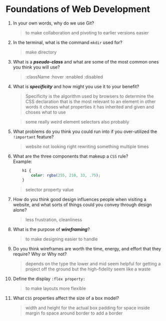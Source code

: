 # Foundations of Web Development
01. In your own words, why do we use Git?
    > to make collaboration and pivoting to earlier versions easier

02. In the terminal, what is the command `mkdir` used for?
    > make directory

03. What is a ***pseudo-class*** and what are some of the most common ones you think you will use?
    > :className :hover :enabled :disabled

04. What is ***specificity*** and how might you use it to your benefit?
    > Specificity is the algorithm used by browsers to determine the CSS declaration that is the most relevant to an element
    >in other words it choses what properties it has inherited and given and choses what to use


    >some really weird element selectors
    >also probably 

05. What problems do you think you could run into if you over-utilized the `!important` feature?
    > website not looking right
    > rewriting something multiple times

06. What are the three components that makeup a `CSS` rule? <br> Example:

    ```css
        h1 {
            color: rgba(255, 210, 33, .75);
        }
    ```

    > selector property value

07. How do you think good design influences people when visiting a website, and what sorts of things could you convey through design alone?
    > less frustration, cleanliness

08. What is the purpose of ***wireframing***?
    > to make designing easier to handle

09. Do you think wireframes are worth the time, energy, and effort that they require? Why or Why not?
    > depends on the type the lower and mid seem helpful for getting a project off the ground but the high-fidelity seem like a waste

10. Define the display `:flex property:`
    > to make layouts more flexible

11. What `CSS` properties affect the size of a box model?
    > width and height for the  actual box
    >padding for space inside
    > margin fo space around
    >border to add a border